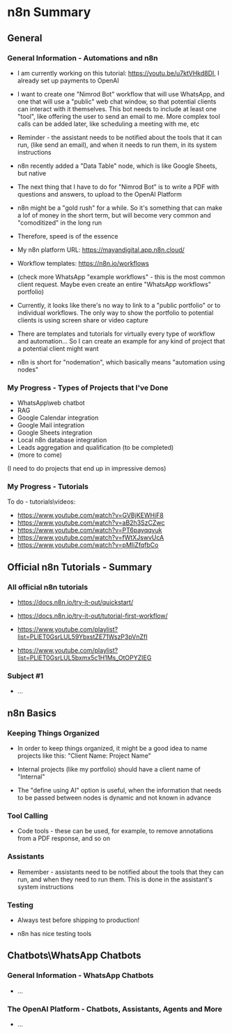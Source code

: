 # n8n Summary

## General

### General Information - Automations and n8n

- I am currently working on this tutorial: <https://youtu.be/u7ktVHkd8DI>, I
  already set up payments to OpenAI

- I want to create one "Nimrod Bot" workflow that will use WhatsApp, and one
  that will use a "public" web chat window, so that potential clients can
  interact with it themselves. This bot needs to include at least one "tool",
  like offering the user to send an email to me. More complex tool calls can be
  added later, like scheduling a meeting with me, etc

- Reminder - the assistant needs to be notified about the tools that it can run,
  (like send an email), and when it needs to run them, in its system
  instructions

- n8n recently added a "Data Table" node, which is like Google Sheets, but
  native

- The next thing that I have to do for "Nimrod Bot" is to write a PDF with
  questions and answers, to upload to the OpenAI Platform

- n8n might be a "gold rush" for a while. So it's something that can make a lof
  of money in the short term, but will become very common and "comoditized" in
  the long run

- Therefore, speed is of the essence

- My n8n platform URL: <https://mayandigital.app.n8n.cloud/>

- Workflow templates: <https://n8n.io/workflows>

- (check more WhatsApp "example workflows" - this is the most common client
  request. Maybe even create an entire "WhatsApp workflows" portfolio)

- Currently, it looks like there's no way to link to a "public portfolio" or to
  individual workflows. The only way to show the portfolio to potential clients
  is using screen share or video capture

- There are templates and tutorials for virtually every type of workflow and
  automation... So I can create an example for any kind of project that a
  potential client might want

- n8n is short for "nodemation", which basically means "automation using nodes"

### My Progress - Types of Projects that I've Done

- WhatsApp\web chatbot
- RAG
- Google Calendar integration
- Google Mail integration
- Google Sheets integration
- Local n8n database integration
- Leads aggregation and qualification (to be completed)
- (more to come)

(I need to do projects that end up in impressive demos)

### My Progress - Tutorials

To do - tutorials\videos:

- <https://www.youtube.com/watch?v=GVBjKEWHiF8>
- <https://www.youtube.com/watch?v=aB2h3SzCZwc>
- <https://www.youtube.com/watch?v=PT6payqqvuk>
- <https://www.youtube.com/watch?v=fWtXJswvUcA>
- <https://www.youtube.com/watch?v=pMIiZfqfbCo>

## Official n8n Tutorials - Summary

### All official n8n tutorials

- <https://docs.n8n.io/try-it-out/quickstart/>

- <https://docs.n8n.io/try-it-out/tutorial-first-workflow/>

- <https://www.youtube.com/playlist?list=PLlET0GsrLUL59YbxstZE71WszP3pVnZfI>

- <https://www.youtube.com/playlist?list=PLlET0GsrLUL5bxmx5c1H1Ms_OtOPYZIEG>

### Subject #1

- ...

## n8n Basics

### Keeping Things Organized

- In order to keep things organized, it might be a good idea to name projects
  like this: "Client Name: Project Name"

- Internal projects (like my portfolio) should have a client name of "Internal"

- The "define using AI" option is useful, when the information that needs to be
  passed between nodes is dynamic and not known in advance

### Tool Calling

- Code tools - these can be used, for example, to remove annotations from a PDF
  response, and so on

### Assistants

- Remember - assistants need to be notified about the tools that they can run,
  and when they need to run them. This is done in the assistant's system
  instructions

### Testing

- Always test before shipping to production!

- n8n has nice testing tools

## Chatbots\WhatsApp Chatbots

### General Information - WhatsApp Chatbots

- ...

### The OpenAI Platform - Chatbots, Assistants, Agents and More

- ...
